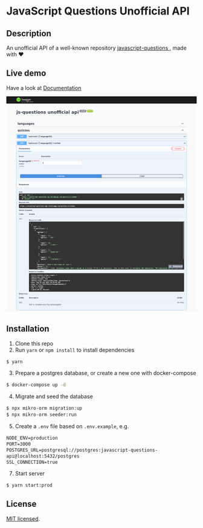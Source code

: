 # JavaScript Questions Unofficial API

## Description

An unofficial API of a well-known repository [
javascript-questions ](https://github.com/lydiahallie/javascript-questions), made with ❤️

## Live demo

Have a look at [Documentation](https://javascript-questions-api.herokuapp.com/docs/)

![image](docs/preview.png)

## Installation

1. Clone this repo
2. Run `yarn` or `npm install` to install dependencies

```bash
$ yarn
```

3. Prepare a postgres database, or create a new one with docker-compose

```bash
$ docker-compose up -d
```

4. Migrate and seed the database

```bash
$ npx mikro-orm migration:up
$ npx mikro-orm seeder:run
```

5. Create a `.env` file based on `.env.example`, e.g.

```text
NODE_ENV=production
PORT=3000
POSTGRES_URL=postgresql://postgres:javascript-questions-api@localhost:5432/postgres
SSL_CONNECTION=true
```

7. Start server

```bash
$ yarn start:prod
```

## License

[MIT licensed](LICENSE).
